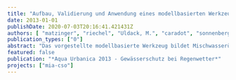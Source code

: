 ```yaml
---
title: "Aufbau, Validierung und Anwendung eines modellbasierten Werkzeugs für die immissionsbasierte Maßnahmenplanung im Berliner Mischwassersystem"
date: 2013-01-01
publishDate: 2020-07-03T20:16:41.421431Z
authors: [ "matzinger", "riechel", "Uldack, M.", "caradot", "sonnenberg", "rouault", "Pawlowsky-Reusing, E.", "Heinzmann, B.", "von Seggern, D." ]
publication_types: ["0"]
abstract: "Das vorgestellte modellbasierte Werkzeug bildet Mischwasserüberläufe aus dem Berliner Mischkanalsystem und deren kurzfriste Auswirkungen im Gewässer ab. Es soll für die Maßnahmenplanung und die Berechnung von Zukunftsszenarien verwendet werden. Das Werkzeug zeigt eine gute Übereinstimmung mit Messungen bezüglich des Verlaufes der Sauerstoffkonzentration im Gewässer und des Auftretens kritischer Bedingungen für die Fischfauna. Eine Szenarienuntersuchung für ein Extremjahr zeigt, dass durch die bis zum Jahr 2020 geplante Stauraumvergrößerung die Häufigkeit fischkritischer Bedingungen im Gewässer bereits um ein Drittel reduziert werden kann. Eine Reduktion um ein zusätzliches Drittel wäre durch weitergehende Maßnahmen im Bereich der Entsiegelung möglich. Die verbleibenden fischkritischen Bedingungen sind das Ergebnis von sehr starken Regenereignissen und können kaum verhindert werden. Eine durch Klimaveränderung erhöhte oder reduzierte Regenintensität im Sommer hätte starken Einfluss auf das Auftreten fischkritischer Bedingungen; die erwartete Temperaturerhöhung würde hingegen hauptsächlich die Sauerstoffsituation bei Trockenwetter verschlechtern."
featured: false
publication: "*Aqua Urbanica 2013 - Gewässerschutz bei Regenwetter*"
projects: ["mia-cso"]
---
```


